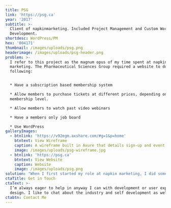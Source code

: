 ```yaml
---
title: PSG
link: 'https://psg.ca'
year: '2017'
subtitle: >-
  Client of napkinmarketing. Included Project Management and Custom WordPress
  Development.
shortdesc: WordPress/PM
hex: '004171'
thumbnail: /images/uploads/psg.png
headerimage: /images/uploads/psg-header.png
problem: >-
  I refer to this project as the magnum opus of my time spent at napkin
  marketing. The Pharmaceutical Sciences Group required a website to do the
  following:


  * Have a subscription based membership system

  * Allow members to purchase tickets at different prices, depending on the
  membership level.

  * Allow members to watch past video webinars

  * Have a members only job board

  * Use WordPress
galleryImages:
  - btnlink: 'https://v92egm.axshare.com/#g=1&p=home'
    btntext: View Wireframe
    caption: A wireframe built in Axure that details sign-up and event registration.
    image: /images/uploads/psg-wireframe.jpg
  - btnlink: 'https://psg.ca'
    btntext: View Website
    caption: Website
    image: /images/uploads/psg.png
solution: "When I first started my role at napkin marketing, I did some cursory research into the possibilities of what solutions I could conjure up. I created a matrix to weigh the pros and cons, then discussed it with the team. Once I had a concrete idea of what could be accomplished, I created a wireframe that portrayed the numerous set of actions a user could take. From the initial sign up to registering for an event, as well as other actions a member would be able to take.\r\n\nOnce the prototype was finalized, I worked closely with the designer and the outsourced front-end developers so that I could focus on the back-end development. S2Member is a membership plugin that accepts and automates reccuring payments through PayPal. The plugin also allows the administrator to block off certain parts of the website. To handle the events, I decided on Event Espresso because of its add-on plugin which allows Event Espresso to limit the sale of tickets to the appropriate S2Member membership level. It also had convenient features like mass emailing attendees and automated accounting features."
ctaTitle: Get in Touch
ctaText: >-
  I’m always eager to help in anyway I can with development or user experience
  design. I like to chat about the industry and self development as well.
ctabtn: Contact Me
---
```


